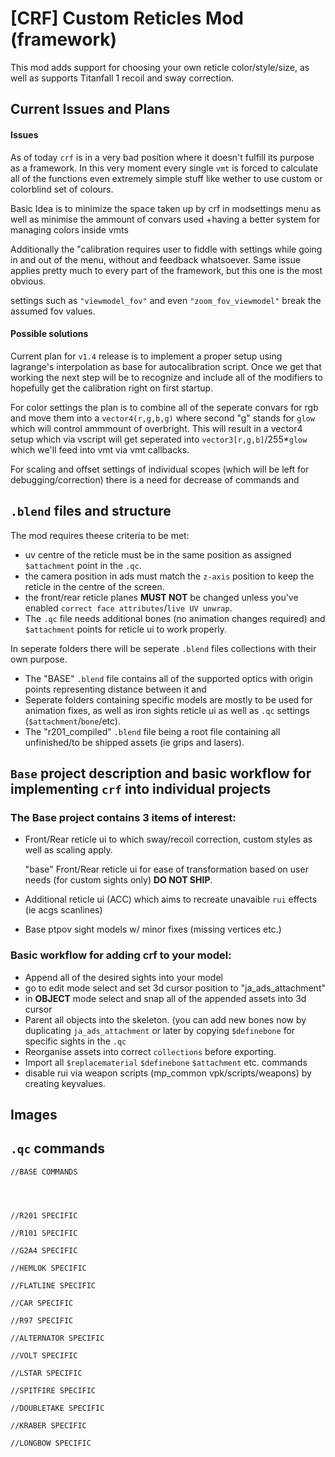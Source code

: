 # [CRF] Custom Reticles Mod (framework)
This mod adds support for choosing your own reticle color/style/size, as well as supports
Titanfall 1 recoil and sway correction.
## Current Issues and Plans
#### Issues
As of today `crf` is in a very bad position where it doesn't fulfill its purpose as a framework.
In this very moment every single `vmt` is forced to calculate all of the functions even extremely simple stuff like wether to use custom or colorblind set of colours.

Basic Idea is to minimize the space taken up by crf in modsettings menu as well as minimise the ammount of convars used 
+having a better system for managing colors inside vmts

Additionally the "calibration requires user to fiddle with settings while going in and out of the menu, without and feedback whatsoever.
Same issue applies pretty much to every part of the framework, but this one is the most obvious.

settings such as `"viewmodel_fov"` and even `"zoom_fov_viewmodel"` break the assumed fov values.

#### Possible solutions
Current plan for `v1.4` release is to implement a proper setup using lagrange's interpolation as base for autocalibration script.
Once we get that working the next step will be to recognize and include all of the modifiers to hopefully get the calibration right on first startup.

For color settings the plan is to combine all of the seperate convars for rgb and move them into a `vector4(r,g,b,g)` where second "g" stands for `glow` which will control ammmount of overbright.
This will result in a vector4 setup which via vscript will get seperated into `vector3[r,g,b]`/255*`glow` which we'll feed into vmt via vmt callbacks.

For scaling and offset settings of individual scopes (which will be left for debugging/correction) there is a need for decrease of commands and 

## `.blend` files and structure
The mod requires theese criteria to be met:
- uv centre of the reticle must be in the same position as assigned `$attachment` point in the `.qc`.
- the camera position in ads must match the `z-axis` position to keep the reticle in the centre of the screen.
- the front/rear reticle planes **MUST NOT** be changed unless you've enabled `correct face attributes`/`live UV unwrap`.
- The `.qc` file needs additional bones (no animation changes required) and `$attachment` points for reticle ui to work properly.

In seperate folders there will be seperate `.blend` files collections with their own purpose.
- The "BASE" `.blend` file contains all of the supported optics with origin points representing distance between it and
- Seperate folders containing specific models are mostly to be used for animation fixes, as well as iron sights reticle ui as well as `.qc` settings (`$attachment`/`bone`/etc).
- The "r201_compiled" `.blend` file being a root file containing all unfinished/to be shipped assets (ie grips and lasers).

 
## `Base` project description and basic workflow for implementing `crf` into individual projects
### The Base project contains 3 items of interest:
- Front/Rear reticle ui to which sway/recoil correction, custom styles as well as scaling apply.

  "base" Front/Rear reticle ui for ease of transformation based on user needs (for custom sights only) **DO NOT SHIP**.
- Additional reticle ui (ACC) which aims to recreate unavaible `rui` effects (ie acgs scanlines)
- Base ptpov sight models w/ minor fixes (missing vertices etc.)
### Basic workflow for adding crf to your model:
- Append all of the desired sights into your model
- go to edit mode select and set 3d cursor position to "ja_ads_attachment"
- in **OBJECT** mode select and snap all of the appended assets into 3d cursor
- Parent all objects into the skeleton. (you can add new bones now by duplicating `ja_ads_attachment` or later by copying `$definebone` for specific sights in the `.qc`
- Reorganise assets into correct `collections` before exporting.
- Import all `$replacematerial` `$definebone` `$attachment` etc. commands
- disable rui via weapon scripts (mp_common vpk/scripts/weapons) by creating keyvalues.
## Images
## `.qc` commands
```
//BASE COMMANDS




//R201 SPECIFIC

//R101 SPECIFIC

//G2A4 SPECIFIC

//HEMLOK SPECIFIC

//FLATLINE SPECIFIC

//CAR SPECIFIC

//R97 SPECIFIC

//ALTERNATOR SPECIFIC

//VOLT SPECIFIC

//LSTAR SPECIFIC

//SPITFIRE SPECIFIC

//DOUBLETAKE SPECIFIC

//KRABER SPECIFIC

//LONGBOW SPECIFIC



```

